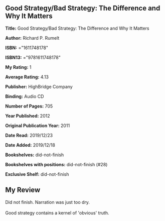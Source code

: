 ## Good Strategy/Bad Strategy: The Difference and Why It Matters

**Title:** Good Strategy/Bad Strategy: The Difference and Why It Matters

**Author:** Richard P. Rumelt

**ISBN:** ="1611748178"

**ISBN13:** ="9781611748178"

**My Rating:** 1

**Average Rating:** 4.13

**Publisher:** HighBridge Company

**Binding:** Audio CD

**Number of Pages:** 705

**Year Published:** 2012

**Original Publication Year:** 2011

**Date Read:** 2019/12/23

**Date Added:** 2019/12/18

**Bookshelves:** did-not-finish

**Bookshelves with positions:** did-not-finish (#28)

**Exclusive Shelf:** did-not-finish


## My Review

Did not finish. Narration was just too dry. <br/><br/>Good strategy contains a kernel of 'obvious' truth.
